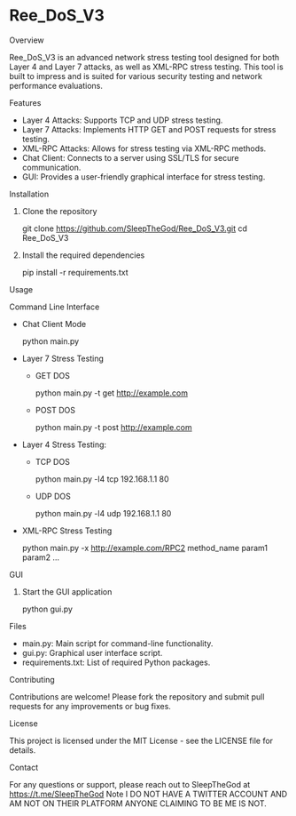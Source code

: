 # Ree_DoS_V3

Overview

Ree_DoS_V3 is an advanced network stress testing tool designed for both Layer 4 and Layer 7 attacks, as well as XML-RPC stress testing. This tool is built to impress and is suited for various security testing and network performance evaluations.

Features

- Layer 4 Attacks: Supports TCP and UDP stress testing.
- Layer 7 Attacks: Implements HTTP GET and POST requests for stress testing.
- XML-RPC Attacks: Allows for stress testing via XML-RPC methods.
- Chat Client: Connects to a server using SSL/TLS for secure communication.
- GUI: Provides a user-friendly graphical interface for stress testing.

Installation

1. Clone the repository

   git clone https://github.com/SleepTheGod/Ree_DoS_V3.git
   cd Ree_DoS_V3

2. Install the required dependencies

   pip install -r requirements.txt

Usage

Command Line Interface

- Chat Client Mode

  python main.py

- Layer 7 Stress Testing

  - GET DOS

    python main.py -t get http://example.com

  - POST DOS

    python main.py -t post http://example.com

- Layer 4 Stress Testing:

  - TCP DOS

    python main.py -l4 tcp 192.168.1.1 80

  - UDP DOS

    python main.py -l4 udp 192.168.1.1 80

- XML-RPC Stress Testing

  python main.py -x http://example.com/RPC2 method_name param1 param2 ...

GUI

1. Start the GUI application

   python gui.py

Files

- main.py: Main script for command-line functionality.
- gui.py: Graphical user interface script.
- requirements.txt: List of required Python packages.

Contributing

Contributions are welcome! Please fork the repository and submit pull requests for any improvements or bug fixes.

License

This project is licensed under the MIT License - see the LICENSE file for details.

Contact

For any questions or support, please reach out to SleepTheGod at https://t.me/SleepTheGod Note I DO NOT HAVE A TWITTER ACCOUNT AND AM NOT ON THEIR PLATFORM ANYONE CLAIMING TO BE ME IS NOT.


